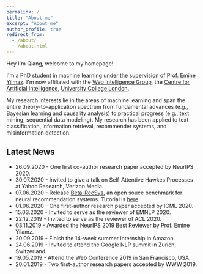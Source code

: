 ```yaml
---
permalink: /
title: "About me"
excerpt: "About me"
author_profile: true
redirect_from: 
  - /about/
  - /about.html
---
```


Hey I'm Qiang, welcome to my homepage!

I'm a PhD student in machine learning under the supervision of [Prof. Emine Yilmaz](https://sites.google.com/site/researchyilmaz/). I'm now affiliated with the [Web Intelligence Group](http://wi.cs.ucl.ac.uk/), the [Centre for Artificial Intelligence](https://www.ucl.ac.uk/ai-centre/), [University College London](https://www.ucl.ac.uk/).

My research interests lie in the areas of machine learning and span the entire theory-to-application spectrum from fundamental advances (e.g., Bayesian learning and causality analysis) to practical progress (e.g., text mining, sequential data modeling). My research has been applied to text classification, information retrieval, recommender systems, and misinformation detection.


## Latest News
* 26.09.2020 - One first co-author research paper accepted by NeurIPS 2020.
* 30.07.2020 - Invited to give a talk on Self-Attentive Hawkes Processes at Yahoo Research, Verizon Media.
* 07.06.2020 - Release [Beta-RecSys](https://github.com/beta-team/beta-recsys), an open souce benchmark for neural recommendation systems. Tutorial is [here](https://beta-recsys.readthedocs.io/en/latest/index.html).
* 01.06.2020 - One first-author research paper accepted by ICML 2020.
* 15.03.2020 - Invited to serve as the reviewer of EMNLP 2020.
* 22.12.2019 - Invited to serve as the reviewer of ACL 2020.
* 03.11.2019 - Awarded the NeurIPS 2019 Best Reviewer by Prof. Emine Yilamz.
* 20.09.2019 - Finish the 14-week summer internship in Amazon.
* 24.06.2019 - Invited to attend the Google NLP summit in Zurich, Switzerland.
* 19.05.2019 - Attend the Web Conference 2019 in San Francisco, USA.
* 20.01.2019 - Two first-author research papers accepted by WWW 2019.

